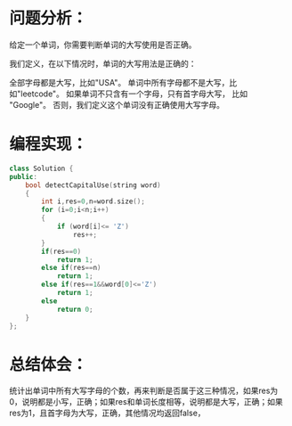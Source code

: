 # 问题分析：
给定一个单词，你需要判断单词的大写使用是否正确。

我们定义，在以下情况时，单词的大写用法是正确的：

全部字母都是大写，比如"USA"。
单词中所有字母都不是大写，比如"leetcode"。
如果单词不只含有一个字母，只有首字母大写， 比如 "Google"。
否则，我们定义这个单词没有正确使用大写字母。

# 编程实现：
```C++
class Solution {
public:
    bool detectCapitalUse(string word)
    {
        int i,res=0,n=word.size();
        for (i=0;i<n;i++) 
        {
            if (word[i]<= 'Z')
                res++;
        }
        if(res==0) 
            return 1;
        else if(res==n) 
            return 1;
        else if(res==1&&word[0]<='Z')
            return 1;
        else 
            return 0;
    }
};
```
# 总结体会：
统计出单词中所有大写字母的个数，再来判断是否属于这三种情况，如果res为0，说明都是小写，正确；如果res和单词长度相等，说明都是大写，正确；如果res为1，且首字母为大写，正确，其他情况均返回false，